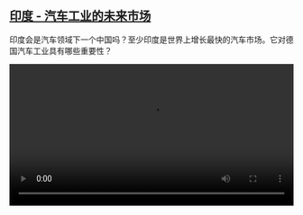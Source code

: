 <!--1706431623000-->
[印度 - 汽车工业的未来市场](https://www.dw.com/zh/%E5%8D%B0%E5%BA%A6%20-%20%E6%B1%BD%E8%BD%A6%E5%B7%A5%E4%B8%9A%E7%9A%84%E6%9C%AA%E6%9D%A5%E5%B8%82%E5%9C%BA/a-68100667)
------

<p>印度会是汽车领域下一个中国吗？至少印度是世界上增长最快的汽车市场。它对德国汽车工业具有哪些重要性？</small></p><video src="https://tvdownloaddw-a.akamaihd.net/dwtv_video/flv/vdt_zh/2024/dwvgchi240126_carindia_01icw_AVC_1280x720.mp4" controls style="width:100%"></video>
